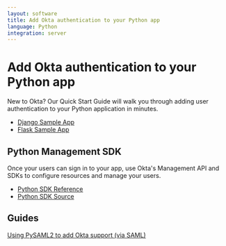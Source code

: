 ```yaml
---
layout: software
title: Add Okta authentication to your Python app
language: Python
integration: server
---
```


# Add Okta authentication to your Python app

New to Okta? Our Quick Start Guide will walk you through adding user authentication to your Python application in minutes.

<ul class='code-list'>
  <li>
    <a href='https://github.com/okta/samples-python-django' class='code-button'>
      <span class='fa fa-github'></span><span>Django Sample App</span>
    </a>
  </li>
    <li>
    <a href='https://github.com/okta/samples-python-flask' class='code-button'>
      <span class='fa fa-github'></span><span>Flask Sample App</span>
    </a>
  </li>
</ul>

## Python Management SDK

Once your users can sign in to your app, use Okta's Management API and SDKs to configure resources and manage your users.

<ul class='code-list'>
  <li>
    <span class='code-icon expression-16'></span> <a href='https://developer.okta.com/docs/sdk/core/python_api_sdk/'>Python SDK Reference</a>
  </li>
  <li>
    <span class='fa fa-github'></span> <a href='https://github.com/okta/okta-sdk-python'>Python SDK Source</a>
  </li>
</ul>

## Guides

<p><a href='pysaml2'>Using PySAML2 to add Okta support (via SAML)</a></p>
